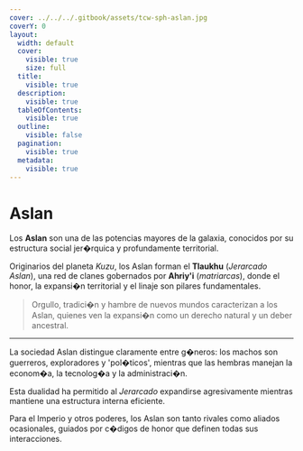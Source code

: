 ```yaml
---
cover: ../../../.gitbook/assets/tcw-sph-aslan.jpg
coverY: 0
layout:
  width: default
  cover:
    visible: true
    size: full
  title:
    visible: true
  description:
    visible: true
  tableOfContents:
    visible: true
  outline:
    visible: false
  pagination:
    visible: true
  metadata:
    visible: true
---
```


# Aslan

Los **Aslan** son una de las potencias mayores de la galaxia, conocidos por su estructura social jer�rquica y profundamente territorial.

Originarios del planeta _Kuzu_, los Aslan forman el **Tlaukhu** (_Jerarcado Aslan_), una red de clanes gobernados por **Ahriy'i** (_matriarcas_), donde el honor, la expansi�n territorial y el linaje son pilares fundamentales.

> Orgullo, tradici�n y hambre de nuevos mundos caracterizan a los Aslan, quienes ven la expansi�n como un derecho natural y un deber ancestral.

***

La sociedad Aslan distingue claramente entre g�neros: los machos son guerreros, exploradores y 'pol�ticos', mientras que las hembras manejan la econom�a, la tecnolog�a y la administraci�n.

Esta dualidad ha permitido al _Jerarcado_ expandirse agresivamente mientras mantiene una estructura interna eficiente.

Para el Imperio y otros poderes, los Aslan son tanto rivales como aliados ocasionales, guiados por c�digos de honor que definen todas sus interacciones.

